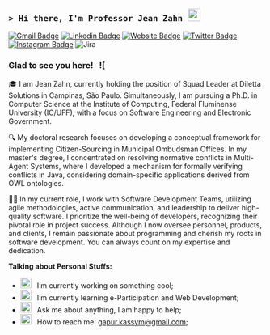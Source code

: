 ### <samp>&gt; Hi there, I'm Professor Jean Zahn <img src="https://media.giphy.com/media/hvRJCLFzcasrR4ia7z/giphy.gif" width="25"> </samp>

[![Gmail Badge](https://img.shields.io/badge/Gmail-D14836?style=flat-square&logo=gmail&logoColor=white)](mailto:jeanozahn@gmail.com)
[![Linkedin Badge](https://img.shields.io/badge/-LinkedIn-0e76a8?style=flat-square&logo=Linkedin&logoColor=white)](https://www.linkedin.com/in/jeanozahn/)
[![Website Badge](https://img.shields.io/badge/Website-3b5998?style=flat-square&logo=google-chrome&logoColor=white)](https://google.com)
[![Twitter Badge](https://img.shields.io/badge/-Twitter-00acee?style=flat-square&logo=Twitter&logoColor=white)](https://twitter.com/jeanozahn)
[![Instagram Badge](https://img.shields.io/badge/-Instagram-e4405f?style=flat-square&logo=Instagram&logoColor=white)](https://instagram.com/jeanzahn/)
![Jira](https://img.shields.io/badge/jira-%230A0FFF.svg?style=flat-square&logo=jira&logoColor=white)

### Glad to see you here! &nbsp; ![

🎓 I am Jean Zahn, currently holding the position of Squad Leader at Diletta Solutions in Campinas, São Paulo. Simultaneously, I am pursuing a Ph.D. in Computer Science at the Institute of Computing, Federal Fluminense University (IC/UFF), with a focus on Software Engineering and Electronic Government.

🔍 My doctoral research focuses on developing a conceptual framework for implementing Citizen-Sourcing in Municipal Ombudsman Offices. In my master's degree, I concentrated on resolving normative conflicts in Multi-Agent Systems, where I developed a mechanism for formally verifying conflicts in Java, considering domain-specific applications derived from OWL ontologies.

👨‍💻 In my current role, I work with Software Development Teams, utilizing agile methodologies, active communication, and leadership to deliver high-quality software. I prioritize the well-being of developers, recognizing their pivotal role in project success. Although I now oversee personnel, products, and clients, I remain passionate about programming and cherish my roots in software development. You can always count on my expertise and dedication.
  

**Talking about Personal Stuffs:**

- <img src="https://github.com/Gapur/Gapur/blob/main/assets/developer.gif?raw=true" width="21" />&nbsp;&nbsp; I’m currently working on something cool;
- <img src="https://github.com/Gapur/Gapur/blob/main/assets/lightning.gif?raw=true" width="21" />&nbsp;&nbsp; I’m currently learning e-Participation and Web Development;
- <img src="https://github.com/Gapur/Gapur/blob/main/assets/message.gif?raw=true" width="21" />&nbsp;&nbsp; Ask me about anything, I am happy to help;
- <img src="https://github.com/Gapur/Gapur/blob/main/assets/letterbox.gif?raw=true" width="21" />&nbsp;&nbsp; How to reach me: gapur.kassym@gmail.com;

</br>
